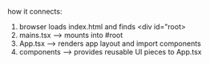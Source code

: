 how it connects:
1) browser loads index.html and finds <div id="root>
2) mains.tsx --> mounts <App /> into #root
3) App.tsx --> renders app layout and import components
4) components --> provides reusable UI pieces to App.tsx
